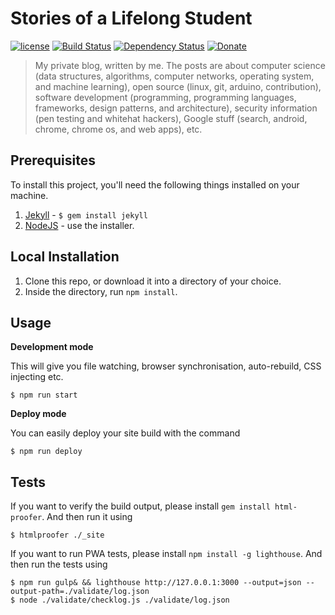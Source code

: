 # Stories of a Lifelong Student

[![license][license-image]][license-url] [![Build Status][travis-image]][travis-url] [![Dependency Status][daviddm-image]][daviddm-url] [![Donate][donate-image]][donate-url]

> My private blog, written by me. The posts are about computer science (data structures, algorithms, computer networks, operating system, and machine learning), open source (linux, git, arduino, contribution), software development (programming, programming languages, frameworks, design patterns, and architecture), security information (pen testing and whitehat hackers), Google stuff (search, android, chrome, chrome os, and web apps), etc.

## Prerequisites

To install this project, you'll need the following things installed on your machine.

1. [Jekyll](http://jekyllrb.com/) - `$ gem install jekyll`
2. [NodeJS](http://nodejs.org) - use the installer.

## Local Installation

1. Clone this repo, or download it into a directory of your choice.
2. Inside the directory, run `npm install`.

## Usage

**Development mode**

This will give you file watching, browser synchronisation, auto-rebuild, CSS injecting etc.

```shell
$ npm run start
```

**Deploy mode**

You can easily deploy your site build with the command
```shell
$ npm run deploy
```

## Tests

If you want to verify the build output, please install `gem install html-proofer`. And then run it using
```shell
$ htmlproofer ./_site
```

If you want to run PWA tests, please install `npm install -g lighthouse`. And then run the tests using
```shell
$ npm run gulp& && lighthouse http://127.0.0.1:3000 --output=json --output-path=./validate/log.json
$ node ./validate/checklog.js ./validate/log.json
```

[license-image]: https://img.shields.io/badge/license-ISC-blue.svg
[license-url]: https://github.com/nirgn975/Stories-of-a-Lifelong-Student/blob/master/LICENSE
[travis-image]: https://travis-ci.org/nirgn975/Stories-of-a-Lifelong-Student.svg?branch=master
[travis-url]: https://travis-ci.org/nirgn975/Stories-of-a-Lifelong-Student
[daviddm-image]: https://david-dm.org/nirgn975/Stories-of-a-Lifelong-Student.svg?theme=shields.io
[daviddm-url]: https://david-dm.org/nirgn975/Stories-of-a-Lifelong-Student
[donate-image]: https://img.shields.io/badge/PayPal-Donate-lightgrey.svg
[donate-url]: https://www.paypal.me/nirgn/2
